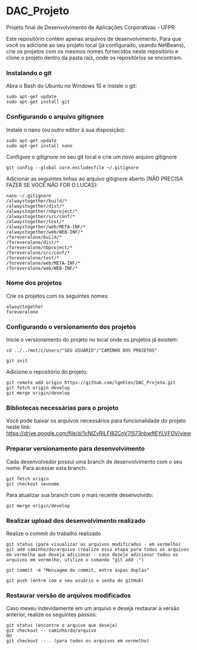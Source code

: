 # DAC_Projeto
Projeto final de Desenvolvimento de Aplicações Corporativas - UFPR

Este repositório contém apenas arquivos de desenvolvimento. Para que você os adicione ao seu projeto local (já configurado, usando NetBeans), crie os projetos com os mesmos nomes fornecidos neste repositório e clone o projeto dentro da pasta raíz, onde os repositórios se encontram.

### Instalando o git
Abra o Bash do Ubuntu no Windows 10 e instale o git:
```
sudo apt-get update
sudo apt-get install git
```

### Configurando o arquivo gitignore 
Instale o nano (ou outro editor à sua disposição):
```
sudo apt-get update
sudo apt-get install nano
```
Configure o gitignore no seu git local e crie um novo arquivo gitignore
```
git config --global core.excludesfile ~/.gitignore 
```
Adicionar as seguintes linhas ao arquivo gitignore aberto (NÃO PRECISA FAZER SE VOCÊ NÃO FOR O LUCAS): 
```
nano ~/.gitignore
/alwaystogether/build/*
/alwaystogether/dist/*
/alwaystogether/nbproject/*
/alwaystogether/src/conf/*
/alwaystogether/test/*
/alwaystogether/web/META-INF/*
/alwaystogether/web/WEB-INF/*
/foreveralone/build/*
/foreveralone/dist/*
/foreveralone/nbproject/*
/foreveralone/src/conf/*
/foreveralone/test/*
/foreveralone/web/META-INF/*
/foreveralone/web/WEB-INF/*
```

### Nome dos projetos
Crie os projetos com os seguintes nomes: 
```
alwaystogether
foreveralone
```

### Configurando o versionamento dos projetos
Inicie o versionamento do projeto no local onde os projetos já existem:
```
cd ../../mnt/c/Users/"SEU USUÁRIO"/"CAMINHO DOS PROJETOS"

git init
```
Adicione o repositório do projeto:
```
git remote add origin https://github.com/lgehlen/DAC_Projeto.git
git fetch origin develop
git merge origin/develop
```

### Bibliotecas necessárias para o projeto
Você pode baixar os arquivos necessários para funcionalidade do projeto neste link:
https://drive.google.com/file/d/1cNlZvRILFI8ZCnV7I573nbwftEYLVFOV/view

### Preparar versionamento para desenvolvimento
Cada desenvolvedor possui uma branch de desenvolvimento com o seu nome. Para acessar esta branch:
```
git fetch origin
git checkout seunome
```
Para atualizar sua branch com o mais recente desenvolvido:
```
git merge origin/develop
```

### Realizar upload dos desenvolvimento realizado
Realize o commit do trabalho realizado
```
git status (para visualizar os arquivos modificados - em vermelho)
git add caminho/do/arquivo (realize essa etapa para todos os arquivos em vermelho que deseja adicionar - caso deseje adicionar todos os arquivos em vermelho, utilize o comando "git add .")

git commit -m "Mensagem do commit, entre aspas duplas"

git push (entre com o seu usuário e senha do gitHub)
```
### Restaurar versão de arquivos modificados
Caso mexeu indevidamente em um arquivo e deseja restaurar a versão anterior, realize os seguintes passos:
```
git status (encontre o arquivo que deseja)
git checkout -- caminho/do/arquivo
OU
git checkout -- . (para todos os arquivos em vermelho)
```
